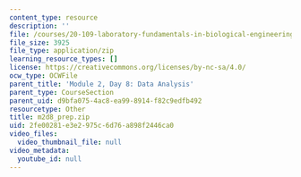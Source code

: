 ```yaml
---
content_type: resource
description: ''
file: /courses/20-109-laboratory-fundamentals-in-biological-engineering-spring-2010/2fe00281e3e2975c6d76a898f2446ca0_m2d8_prep.zip
file_size: 3925
file_type: application/zip
learning_resource_types: []
license: https://creativecommons.org/licenses/by-nc-sa/4.0/
ocw_type: OCWFile
parent_title: 'Module 2, Day 8: Data Analysis'
parent_type: CourseSection
parent_uid: d9bfa075-4ac8-ea99-8914-f82c9edfb492
resourcetype: Other
title: m2d8_prep.zip
uid: 2fe00281-e3e2-975c-6d76-a898f2446ca0
video_files:
  video_thumbnail_file: null
video_metadata:
  youtube_id: null
---
```

